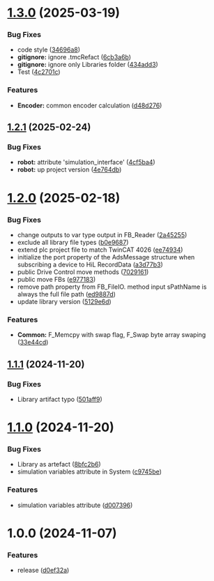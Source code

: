 # [1.3.0](https://github.com/OpenCommissioning/OC_TwinCAT_Core/compare/v1.2.1...v1.3.0) (2025-03-19)


### Bug Fixes

* code style ([34696a8](https://github.com/OpenCommissioning/OC_TwinCAT_Core/commit/34696a831d808accd1ef8638eb5c3e5b187f2c62))
* **gitignore:** ignore .tmcRefact ([6cb3a6b](https://github.com/OpenCommissioning/OC_TwinCAT_Core/commit/6cb3a6bd3ac773398c180d44b653b478142344cc))
* **gitignore:** ignore only Libraries folder ([434add3](https://github.com/OpenCommissioning/OC_TwinCAT_Core/commit/434add3bada1f96b3da27b3a587f024f500f8304))
* Test ([4c2701c](https://github.com/OpenCommissioning/OC_TwinCAT_Core/commit/4c2701ca167c84fd3e995c3950fa7c8871480bff))


### Features

* **Encoder:** common encoder calculation ([d48d276](https://github.com/OpenCommissioning/OC_TwinCAT_Core/commit/d48d2768f820a1c8de21b1fabce34da2b8de021c))

## [1.2.1](https://github.com/OpenCommissioning/OC_TwinCAT_Core/compare/v1.2.0...v1.2.1) (2025-02-24)


### Bug Fixes

* **robot:** attribute 'simulation_interface' ([4cf5ba4](https://github.com/OpenCommissioning/OC_TwinCAT_Core/commit/4cf5ba4c9977ebd7694f32a890881cdd219cb5fd))
* **robot:** up project version ([4e764db](https://github.com/OpenCommissioning/OC_TwinCAT_Core/commit/4e764db38d551c07e6b13cc4fead8617d1e50bf6))

# [1.2.0](https://github.com/OpenCommissioning/OC_TwinCAT_Core/compare/v1.1.1...v1.2.0) (2025-02-18)


### Bug Fixes

* change outputs to var type output in FB_Reader ([2a45255](https://github.com/OpenCommissioning/OC_TwinCAT_Core/commit/2a45255a60a240df0faffd71f1dfe42dd8d3ac5c))
* exclude all library file types ([b0e9687](https://github.com/OpenCommissioning/OC_TwinCAT_Core/commit/b0e96874d0559191ccf36f630299b36ac705eb74))
* extend plc project file to match TwinCAT 4026 ([ee74934](https://github.com/OpenCommissioning/OC_TwinCAT_Core/commit/ee7493410113242b62d71eea7610ee6b1f87fb46))
* initialize the port property of the AdsMessage structure when subscribing a device to HiL RecordData ([a3d77b3](https://github.com/OpenCommissioning/OC_TwinCAT_Core/commit/a3d77b35b56e98b05bc84b61541eaf3c972405e6))
* public Drive Control move methods ([7029161](https://github.com/OpenCommissioning/OC_TwinCAT_Core/commit/7029161994d7a46db5aadfe7398fd921b55f653b))
* public move FBs ([e977183](https://github.com/OpenCommissioning/OC_TwinCAT_Core/commit/e97718322d57f02f73940d000571148d98022fe0))
* remove path property from FB_FileIO. method input sPathName is always the full file path ([ed9887d](https://github.com/OpenCommissioning/OC_TwinCAT_Core/commit/ed9887d79dcff58ad23698582b67efe3ce11e3a9))
* update library version ([5129e6d](https://github.com/OpenCommissioning/OC_TwinCAT_Core/commit/5129e6de5cc095e0789ca540a1b16769630d5d32))


### Features

* **Common:** F_Memcpy with swap flag, F_Swap byte array swaping ([33e44cd](https://github.com/OpenCommissioning/OC_TwinCAT_Core/commit/33e44cd21109d9d0c9b6fb74abdb380765ebbf4c))

## [1.1.1](https://github.com/OpenCommissioning/OC_TwinCAT_Core/compare/v1.1.0...v1.1.1) (2024-11-20)


### Bug Fixes

* Library artifact typo ([501aff9](https://github.com/OpenCommissioning/OC_TwinCAT_Core/commit/501aff96fc1b1d1cf64138e0aea2c5dd69b03c09))

# [1.1.0](https://github.com/OpenCommissioning/OC_TwinCAT_Core/compare/v1.0.0...v1.1.0) (2024-11-20)


### Bug Fixes

* Library as artefact ([8bfc2b6](https://github.com/OpenCommissioning/OC_TwinCAT_Core/commit/8bfc2b64e220f2bd9626ba751f4c585b33e8e5f5))
* simulation variables attribute in System ([c9745be](https://github.com/OpenCommissioning/OC_TwinCAT_Core/commit/c9745be7908d242483ccd2223dc1d9b9ef5163ec))


### Features

* simulation variables attribute ([d007396](https://github.com/OpenCommissioning/OC_TwinCAT_Core/commit/d007396627fe349ae1cd690dc4eec47673b42304))

# 1.0.0 (2024-11-07)


### Features

* release ([d0ef32a](https://github.com/OpenCommissioning/OC_TwinCAT_Core/commit/d0ef32ac1beefb9ec1912f4799b44558eeed1750))
